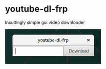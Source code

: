 # youtube-dl-frp
Insultingly simple gui video downloader

![screenshot][screenshot.png]


[screenshot.png]: https://github.com/cpba/youtube-dl-frp/blob/master/screenshot.png "screenshot"
